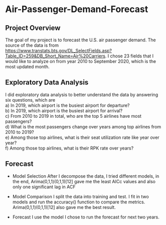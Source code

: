 # Air-Passenger-Demand-Forecast

## Project Overview
The goal of my project is to forecast the U.S. air passenger demand. The source of the data is from https://www.transtats.bts.gov/DL_SelectFields.asp?Table_ID=259&DB_Short_Name=Air%20Carriers. I chose 23 fields that I would like to analyze on from year 2010 to September 2020, which is the most updated month.

## Exploratory Data Analysis
I did exploratory data analysis to better understand the data by answering six questions, which are<br />
a) In 2019, which airport is the busiest airport for departure?<br />
b) In 2019, which airport is the busiest airport for arrival?<br />
c) From 2010 to 2019 in total, who are the top 5 airlines have most passengers?<br />
d) What is the most passengers change over years among top airlines from 2010 to 2019?<br />
e) Among those top airlines, what is their seat utilization rate like year over year?<br /> 
f) Among those top airlines, what is their RPK rate over years?<br />

## Forecast

- Model Selection
After I decompose the data, I tried different models, in the end, Arima(0,1,1)(0,1,1)[12] gave me the least AICc values and also only one significant lag in ACF

- Model Comparison
I split the data into training and test. I fit in two models and run the accuracy() function to compare the metrics. Arima(0,1,1)(0,1,1)[12] also gave me the best result.

- Forecast
I use the model I chose to run the forecast for next two years.

